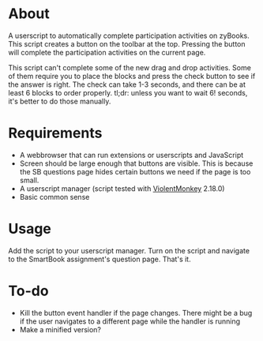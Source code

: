 # About

A userscript to automatically complete participation activities on zyBooks. This script creates a button on the toolbar at the top. Pressing the button will complete the participation activities on the current page.

This script can't complete some of the new drag and drop activities. Some of them require you to place the blocks and press the check button to see if the answer is right. The check can take 1-3 seconds, and there can be at least 6 blocks to order properly. tl;dr: unless you want to wait 6! seconds, it's better to do those manually.

# Requirements

* A webbrowser that can run extensions or userscripts and JavaScript
* Screen should be large enough that buttons are visible. This is because the SB questions page hides certain buttons we need if the page is too small.
* A userscript manager (script tested with [ViolentMonkey](https://violentmonkey.github.io/) 2.18.0)
* Basic common sense

# Usage

Add the script to your userscript manager. Turn on the script and navigate to the SmartBook assignment's question page. That's it.

# To-do

* Kill the button event handler if the page changes. There might be a bug if the user navigates to a different page while the handler is running
* Make a minified version?

